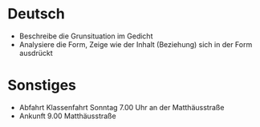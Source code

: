 # Deutsch

* Beschreibe die Grunsituation im Gedicht
* Analysiere die Form, Zeige wie der Inhalt (Beziehung) sich in der Form ausdrückt

# Sonstiges

* Abfahrt Klassenfahrt Sonntag 7.00 Uhr an der Matthäusstraße
* Ankunft 9.00 Matthäusstraße
